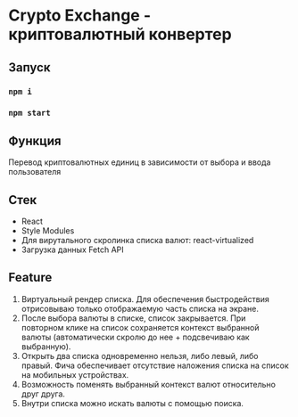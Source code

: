 # Crypto Exchange - криптовалютный конвертер

## Запуск
### `npm i`
### `npm start`


## Функция
Перевод криптовалютных единиц в зависимости от выбора и ввода пользователя

## Стек
<ul>
  <li>React</li>
  <li>Style Modules</li>
  <li>Для вирутального скролинка списка валют: react-virtualized</li>
  <li>Загрузка данных Fetch API</li>
</ul>


## Feature
1. Виртуальный рендер списка. Для обеспечения быстродействия отрисовываю только отображаемую часть списка на экране.
2. После выбора валюты в списке, список закрывается. При повторном клике на список сохраняется контекст выбранной валюты (автоматически скролю до нее + подсвечиваю как выбранную).
3. Открыть два списка одновременно нельзя, либо левый, либо правый. Фича обеспечивает отсутствие наложения списка на список на мобильных устройствах.
4. Возможность поменять выбранный контекст валют относительно друг друга.
5. Внутри списка можно искать валюты с помощью поиска. 
